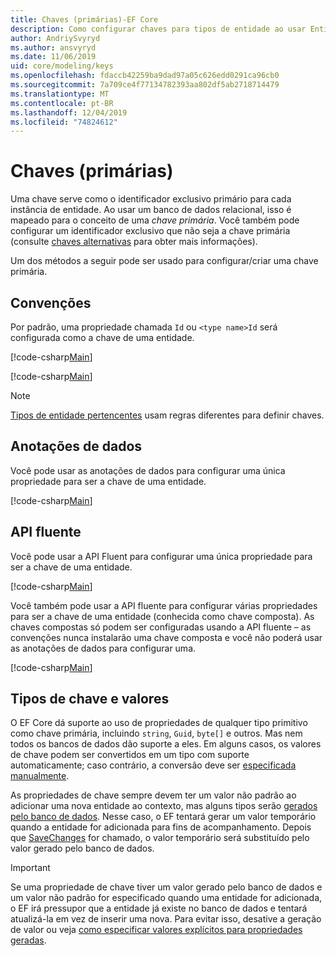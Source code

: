 ```yaml
---
title: Chaves (primárias)-EF Core
description: Como configurar chaves para tipos de entidade ao usar Entity Framework Core
author: AndriySvyryd
ms.author: ansvyryd
ms.date: 11/06/2019
uid: core/modeling/keys
ms.openlocfilehash: fdaccb42259ba9dad97a05c626edd0291ca96cb0
ms.sourcegitcommit: 7a709ce4f77134782393aa802df5ab2718714479
ms.translationtype: MT
ms.contentlocale: pt-BR
ms.lasthandoff: 12/04/2019
ms.locfileid: "74824612"
---
```

# <a name="keys-primary"></a>Chaves (primárias)

Uma chave serve como o identificador exclusivo primário para cada instância de entidade. Ao usar um banco de dados relacional, isso é mapeado para o conceito de uma *chave primária*. Você também pode configurar um identificador exclusivo que não seja a chave primária (consulte [chaves alternativas](alternate-keys.md) para obter mais informações).

Um dos métodos a seguir pode ser usado para configurar/criar uma chave primária.

## <a name="conventions"></a>Convenções

Por padrão, uma propriedade chamada `Id` ou `<type name>Id` será configurada como a chave de uma entidade.

[!code-csharp[Main](../../../samples/core/Modeling/Conventions/KeyId.cs?name=KeyId&highlight=3)]

[!code-csharp[Main](../../../samples/core/Modeling/Conventions/KeyTypeNameId.cs?name=KeyId&highlight=3)]

> [!NOTE]
> [Tipos de entidade pertencentes](xref:core/modeling/owned-entities) usam regras diferentes para definir chaves.

## <a name="data-annotations"></a>Anotações de dados

Você pode usar as anotações de dados para configurar uma única propriedade para ser a chave de uma entidade.

[!code-csharp[Main](../../../samples/core/Modeling/DataAnnotations/KeySingle.cs?highlight=13)]

## <a name="fluent-api"></a>API fluente

Você pode usar a API Fluent para configurar uma única propriedade para ser a chave de uma entidade.

[!code-csharp[Main](../../../samples/core/Modeling/FluentAPI/KeySingle.cs?highlight=11,12)]

Você também pode usar a API fluente para configurar várias propriedades para ser a chave de uma entidade (conhecida como chave composta). As chaves compostas só podem ser configuradas usando a API fluente – as convenções nunca instalarão uma chave composta e você não poderá usar as anotações de dados para configurar uma.

[!code-csharp[Main](../../../samples/core/Modeling/FluentAPI/KeyComposite.cs?highlight=11,12)]

## <a name="key-types-and-values"></a>Tipos de chave e valores

O EF Core dá suporte ao uso de propriedades de qualquer tipo primitivo como chave primária, incluindo `string`, `Guid`, `byte[]` e outros. Mas nem todos os bancos de dados dão suporte a eles. Em alguns casos, os valores de chave podem ser convertidos em um tipo com suporte automaticamente; caso contrário, a conversão deve ser [especificada manualmente](xref:core/modeling/value-conversions).

As propriedades de chave sempre devem ter um valor não padrão ao adicionar uma nova entidade ao contexto, mas alguns tipos serão [gerados pelo banco de dados](xref:core/modeling/generated-properties). Nesse caso, o EF tentará gerar um valor temporário quando a entidade for adicionada para fins de acompanhamento. Depois que [SaveChanges](/dotnet/api/Microsoft.EntityFrameworkCore.DbContext.SaveChanges) for chamado, o valor temporário será substituído pelo valor gerado pelo banco de dados.

> [!Important]
> Se uma propriedade de chave tiver um valor gerado pelo banco de dados e um valor não padrão for especificado quando uma entidade for adicionada, o EF irá pressupor que a entidade já existe no banco de dados e tentará atualizá-la em vez de inserir uma nova. Para evitar isso, desative a geração de valor ou veja [como especificar valores explícitos para propriedades geradas](../saving/explicit-values-generated-properties.md).